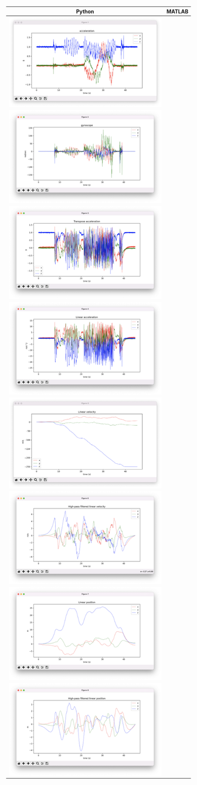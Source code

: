 | Python                      | MATLAB |
|-----------------------------|--------|
| ![](1_acceleration.png)     |        |
| ![](2_gyroscope.png)        |        |
| ![](3_transpose_acc.png)    |        |
| ![](4_linear_acc.png)       |        |
| ![](5_linear_vel.png)       |        |
| ![](6_linear_vel_hp.png)    |        |
| ![](7_linear_pos.png)       |        |
| ![](8_linear_pos_hp.png)    |        |
